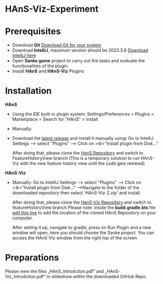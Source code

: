 # HAnS-Viz-Experiment

# Prerequisites
- Download **Git** [Download Git for your system](https://git-scm.com/downloads)
- Download **IntelliJ**, maximum version should be 2023.3.8 [Download IntelliJ here](https://www.jetbrains.com/de-de/idea/download/other.html)
- Open **Sanke game** project to carry out the tasks and evaluate the functionalities of the plugin.
- Install **HAnS** and **HAnS-Viz** Plugins

# Installation
**HAnS**
- Using the IDE built-in plugin system:
  Settings/Preferences > Plugins > Marketplace > Search for "HAnS" > Install

- Manually:
- Download the [latest release](https://github.com/isselab/HAnS/releases/tag/v0.0.7) and install it manually using:
  Go to IntelliJ Settings --> select "Plugins" --> Click on >⚙️>"Install plugin from Disk..."

  After doing that, please clone the [HanS Repository](https://github.com/RimanHoubbi/HAnS) and switch to FeatureHistoryView branch
  (This is a temporary solution to run HAnS-Viz with the new feature history view until the code gets reviewd)

**HAnS-Viz**
- Manually:
  Go to IntelliJ Settings --> select "Plugins" --> Click on >⚙️>"Install plugin from Disk..."
-->Navigate to the folder of the downloaded repository then select 'HAnS-Viz-2.zip' and install.

  After doing that, please clone the [HanS-Viz Repository](https://github.com/RimanHoubbi/HAnS-viz) and switch to featureHistoryView branch
  Please note: inside the **build.gradle.kts** file [edit this line](https://github.com/RimanHoubbi/HAnS-viz/blob/2eb8afc5c75b606a10c39750f402edc0392c72ee/build.gradle.kts#L49) to   add the location of the cloned HAnS Repository on your computer.
  
  After setting it up, navigate to gradle, press on Run Plugin and a new window will open, here you should choose the Sanke project. 
  You can access the HAnS-Viz window from the right top of the screen. 

# Preparations
Please view the files „HAnS_Introdction.pdf“ and „HAnS-Viz_Introdction.pdf“ in slideshow within the downloaded GitHub Repo

